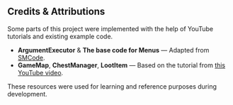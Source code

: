 ## Credits & Attributions

Some parts of this project were implemented with the help of YouTube tutorials and existing example code.

- **ArgumentExecutor** & **The base code for Menus** — Adapted from [SMCode](https://www.youtube.com/@SimpleMineCode).
- **GameMap**, **ChestManager**, **LootItem** — Based on the tutorial from [this YouTube video](https://youtu.be/B0hbZwC4F8Q?si=lbzAm8GdTbRTw5Ws).

These resources were used for learning and reference purposes during development.
